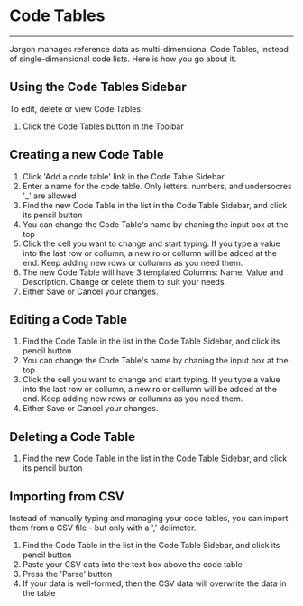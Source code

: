 # Code Tables 

---

Jargon manages reference data as multi-dimensional Code Tables, instead of single-dimensional code lists. Here is how you go about it.

## Using the Code Tables Sidebar

To edit, delete or view Code Tables:

1. Click the Code Tables button in the Toolbar

## Creating a new Code Table

1. Click 'Add a code table' link in the Code Table Sidebar
2. Enter a name for the code table. Only letters, numbers, and undersocres '_' are allowed
3. Find the new Code Table in the list in the Code Table Sidebar, and click its pencil button
4. You can change the Code Table's name by chaning the input box at the top
5. Click the cell you want to change and start typing. If you type a value into the last row or collumn, a new ro or collumn will be added at the end. Keep adding new rows or collumns as you need them.
6. The new Code Table will have 3 templated Columns:  Name, Value and Description. Change or delete them to suit your needs.
7. Either Save or Cancel your changes.

## Editing a Code Table

1. Find the Code Table in the list in the Code Table Sidebar, and click its pencil button
2. You can change the Code Table's name by chaning the input box at the top
3. Click the cell you want to change and start typing. If you type a value into the last row or collumn, a new ro or collumn will be added at the end. Keep adding new rows or collumns as you need them.
4. Either Save or Cancel your changes.

## Deleting a Code Table

1. Find the new Code Table in the list in the Code Table Sidebar, and click its pencil button

## Importing from CSV

Instead of manually typing and managing your code tables, you can import them from a CSV file - but only with a ',' delimeter.

1. Find the Code Table in the list in the Code Table Sidebar, and click its pencil button
2. Paste your CSV data into the text box above the code table
3. Press the 'Parse' button
4. If your data is well-formed, then the CSV data will overwrite the data in the table
